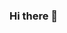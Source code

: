 ### Hi there 👋

<!--
**codealamode/codealamode** is a ✨ _special_ ✨ repository because its `README.md` (this file) appears on your GitHub profile.

Thanks for visiting my github profile!  On git, I go by CodeALaMode, but my real name is Reid.  😁

If I had to describe myself, I'd say that...
- I am a collaborator who excels in cross-functional work and executing big picture ideas. I find enjoyment in sorting through the clutter to find the best route.
- I'm a language aficionado, and I love to learn about pretty much anything.
- I prefer cookie dough over a baked cookie any day of the week.
- I'm a people person.  In my world, there are no strangers - just friends I haven't met yet!
- I've got a background including logistics, education, sales, and food service.  I believe that a jack of all trades is oftentimes better than a master of one.

See some of my work!

codealamode.github.io

Get in contact with me!

reidharris01@gmail.com
https://www.linkedin.com/in/reidharris/
